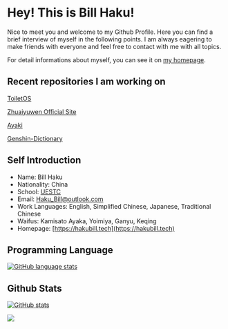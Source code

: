 # Hey! This is Bill Haku!

Nice to meet you and welcome to my Github Profile. Here you can find a brief interview of myself
in the following points. I am always eagering to make friends with everyone and feel free to
contact with me with all topics.

For detail informations about myself, you can see it on [my homepage](https://hakubill.tech/post/about_me/).

## Recent repositories I am working on

[ToiletOS](https://github.com/Bill-Haku/toiletos)

[Zhuaiyuwen Official Site](https://github.com/Bill-Haku/Bill-Haku.github.io)

[Ayaki](https://github.com/Bill-Haku/AyakiBot)

[Genshin-Dictionary](https://github.com/Bill-Haku/genshin-langdata)

## Self Introduction

- Name: Bill Haku
- Nationality: China
- School: [UESTC](https://www.uestc.edu.cn)
- Email: [Haku_Bill@outlook.com](mailto:haku_bill@outlook.com)
- Work Languages: English, Simplified Chinese, Japanese, Traditional Chinese
- Waifus: Kamisato Ayaka, Yoimiya, Ganyu, Keqing
- Homepage: [https://hakubill.tech](https://hakubill.tech)

## Programming Language

[![GitHub language stats](https://github-readme-stats.vercel.app/api/top-langs/?username=Bill-Haku)](https://github.com/Bill-Haku)

## Github Stats

[![GitHub stats](https://github-readme-stats.vercel.app/api?username=Bill-Haku&show_icons=true)](https://github.com/Bill-Haku)

<img src="https://ghchart.rshah.org/Bill-Haku" />
